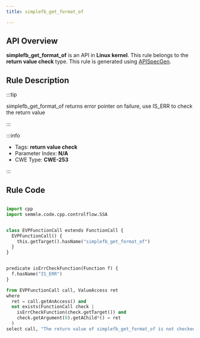 ```yaml
---
title: simplefb_get_format_of

---
```



## API Overview
**simplefb_get_format_of** is an API in **Linux kernel**. This rule belongs to the **return value check** type. This rule is generated using [APISpecGen](../../tools/APISpecGen).
## Rule Description

:::tip

simplefb_get_format_of returns error pointer on failure, use IS_ERR to check the return value

:::

:::info

- Tags: **return value check**
- Parameter Index: **N/A**
- CWE Type: **CWE-253**

:::

## Rule Code
```python

import cpp
import semmle.code.cpp.controlflow.SSA


class EVPFunctionCall extends FunctionCall {
  EVPFunctionCall() {
    this.getTarget().hasName("simplefb_get_format_of")
  }
}


predicate isErrCheckFunction(Function f) {
  f.hasName("IS_ERR") 
}

from EVPFunctionCall call, ValueAccess ret
where
  ret = call.getAnAccess() and
  not exists(FunctionCall check |
    isErrCheckFunction(check.getTarget()) and
    check.getArgument(0).getAChild*() = ret
  )
select call, "The return value of simplefb_get_format_of is not checked with IS_ERR."
    
```